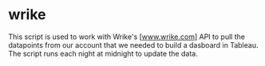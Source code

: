 # wrike

This script is used to work with Wrike's [www.wrike.com] API to pull the datapoints from our account that we needed to build 
a dasboard in Tableau. The script runs each night at midnight to update the data.
